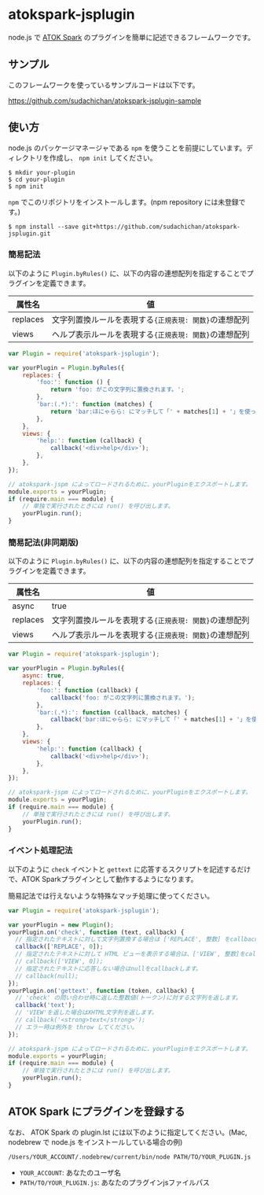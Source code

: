 # atokspark-jsplugin
node.js で [ATOK Spark](https://github.com/JustSystems/ATOK_Spark) のプラグインを簡単に記述できるフレームワークです。

## サンプル
このフレームワークを使っているサンプルコードは以下です。

https://github.com/sudachichan/atokspark-jsplugin-sample

## 使い方

node.js のパッケージマネージャである `npm` を使うことを前提にしています。ディレクトリを作成し、 `npm init` してください。
```
$ mkdir your-plugin
$ cd your-plugin
$ npm init
```

`npm` でこのリポジトリをインストールします。(npm repository には未登録です。)
```
$ npm install --save git+https://github.com/sudachichan/atokspark-jsplugin.git
```

### 簡易記法

以下のように `Plugin.byRules()` に、以下の内容の連想配列を指定することでプラグインを定義できます。

|属性名  |値 |
|--------|---|
|replaces|文字列置換ルールを表現する`{正規表現: 関数}`の連想配列|
|views   |ヘルプ表示ルールを表現する`{正規表現: 関数}`の連想配列|

```javascript
var Plugin = require('atokspark-jsplugin');

var yourPlugin = Plugin.byRules({
    replaces: {
        'foo:': function () {
            return 'foo: がこの文字列に置換されます。';
        },
        'bar:(.*):': function (matches) {
            return 'bar:ほにゃらら: にマッチして「' + matches[1] + '」を使った文字列に置換されます。';
        },
    },
    views: {
        'help:': function (callback) {
            callback('<div>help</div>');
        },
    },
});

// atokspark-jspm によってロードされるために、yourPluginをエクスポートします。
module.exports = yourPlugin;
if (require.main === module) {
    // 単独で実行されたときには run() を呼び出します。
    yourPlugin.run();
}
```

### 簡易記法(非同期版)

以下のように `Plugin.byRules()` に、以下の内容の連想配列を指定することでプラグインを定義できます。

|属性名  |値|
|--------|---|
|async   |true|
|replaces|文字列置換ルールを表現する`{正規表現: 関数}`の連想配列|
|views   |ヘルプ表示ルールを表現する`{正規表現: 関数}`の連想配列|

```javascript
var Plugin = require('atokspark-jsplugin');

var yourPlugin = Plugin.byRules({
    async: true,
    replaces: {
        'foo:': function (callback) {
            callback('foo: がこの文字列に置換されます。');
        },
        'bar:(.*):': function (callback, matches) {
            callback('bar:ほにゃらら: にマッチして「' + matches[1] + '」を使った文字列に置換されます。');
        },
    },
    views: {
        'help:': function (callback) {
            callback('<div>help</div>');
        },
    },
});

// atokspark-jspm によってロードされるために、yourPluginをエクスポートします。
module.exports = yourPlugin;
if (require.main === module) {
    // 単独で実行されたときには run() を呼び出します。
    yourPlugin.run();
}
```

### イベント処理記法

以下のように `check` イベントと `gettext` に応答するスクリプトを記述するだけで、ATOK Sparkプラグインとして動作するようになります。

簡易記法では行えないような特殊なマッチ処理に使ってください。

```javascript
var Plugin = require('atokspark-jsplugin');

var yourPlugin = new Plugin();
yourPlugin.on('check', function (text, callback) {
  // 指定されたテキストに対して文字列置換する場合は ['REPLACE', 整数] をcallbackします。
  callback(['REPLACE', 0]);
  // 指定されたテキストに対して HTML ビューを表示する場合は、['VIEW', 整数]をcallbackします。
  // callback(['VIEW', 0]);
  // 指定されたテキストに応答しない場合はnullをcallbackします。
  // callback(null);
});
yourPlugin.on('gettext', function (token, callback) {
  // 'check' の問い合わせ時に返した整数値(トークン)に対する文字列を返します。
  callback('text');
  // 'VIEW'を返した場合はXHTML文字列を返します。
  // callback('<strong>text</strong>');
  // エラー時は例外を throw してください。
});

// atokspark-jspm によってロードされるために、yourPluginをエクスポートします。
module.exports = yourPlugin;
if (require.main === module) {
    // 単独で実行されたときには run() を呼び出します。
    yourPlugin.run();
}
```

## ATOK Spark にプラグインを登録する

なお、 ATOK Spark の plugin.lst には以下のように指定してください。(Mac, nodebrew で node.js をインストールしている場合の例)
```
/Users/YOUR_ACCOUNT/.nodebrew/current/bin/node PATH/TO/YOUR_PLUGIN.js
```
- `YOUR_ACCOUNT`: あなたのユーザ名
- `PATH/TO/YOUR_PLUGIN.js`: あなたのプラグインjsファイルパス
